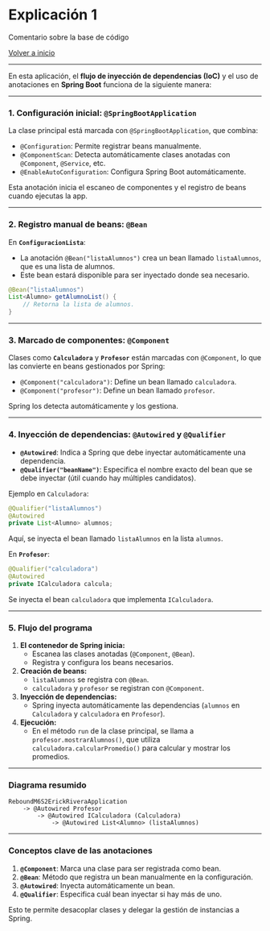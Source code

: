 # Explicación 1

Comentario sobre la base de código

[Volver a inicio](README.md)

---

En esta aplicación, el **flujo de inyección de dependencias (IoC)** y el uso de anotaciones en **Spring Boot** funciona de la siguiente manera:

---

### **1. Configuración inicial: `@SpringBootApplication`**
La clase principal está marcada con `@SpringBootApplication`, que combina:
- `@Configuration`: Permite registrar beans manualmente.
- `@ComponentScan`: Detecta automáticamente clases anotadas con `@Component`, `@Service`, etc.
- `@EnableAutoConfiguration`: Configura Spring Boot automáticamente.

Esta anotación inicia el escaneo de componentes y el registro de beans cuando ejecutas la app.

---

### **2. Registro manual de beans: `@Bean`**
En **`ConfiguracionLista`**:
- La anotación `@Bean("listaAlumnos")` crea un bean llamado `listaAlumnos`, que es una lista de alumnos.
- Este bean estará disponible para ser inyectado donde sea necesario.
```java
@Bean("listaAlumnos")
List<Alumno> getAlumnoList() {
    // Retorna la lista de alumnos.
}
```

---

### **3. Marcado de componentes: `@Component`**
Clases como **`Calculadora`** y **`Profesor`** están marcadas con `@Component`, lo que las convierte en beans gestionados por Spring:
- `@Component("calculadora")`: Define un bean llamado `calculadora`.
- `@Component("profesor")`: Define un bean llamado `profesor`.

Spring los detecta automáticamente y los gestiona.

---

### **4. Inyección de dependencias: `@Autowired` y `@Qualifier`**
- **`@Autowired`**: Indica a Spring que debe inyectar automáticamente una dependencia. 
- **`@Qualifier("beanName")`**: Especifica el nombre exacto del bean que se debe inyectar (útil cuando hay múltiples candidatos).

Ejemplo en `Calculadora`:
```java
@Qualifier("listaAlumnos")
@Autowired
private List<Alumno> alumnos;
```
Aquí, se inyecta el bean llamado `listaAlumnos` en la lista `alumnos`.

En **`Profesor`**:
```java
@Qualifier("calculadora")
@Autowired
private ICalculadora calcula;
```
Se inyecta el bean `calculadora` que implementa `ICalculadora`.

---

### **5. Flujo del programa**
1. **El contenedor de Spring inicia:**
   - Escanea las clases anotadas (`@Component`, `@Bean`).
   - Registra y configura los beans necesarios.
2. **Creación de beans:**
   - `listaAlumnos` se registra con `@Bean`.
   - `calculadora` y `profesor` se registran con `@Component`.
3. **Inyección de dependencias:**
   - Spring inyecta automáticamente las dependencias (`alumnos` en `Calculadora` y `calculadora` en `Profesor`).
4. **Ejecución:**
   - En el método `run` de la clase principal, se llama a `profesor.mostrarAlumnos()`, que utiliza `calculadora.calcularPromedio()` para calcular y mostrar los promedios.

---

### **Diagrama resumido**
```
ReboundM6S2ErickRiveraApplication
    -> @Autowired Profesor
        -> @Autowired ICalculadora (Calculadora)
            -> @Autowired List<Alumno> (listaAlumnos)
```

---

### **Conceptos clave de las anotaciones**
1. **`@Component`**: Marca una clase para ser registrada como bean.
2. **`@Bean`**: Método que registra un bean manualmente en la configuración.
3. **`@Autowired`**: Inyecta automáticamente un bean.
4. **`@Qualifier`**: Especifica cuál bean inyectar si hay más de uno.

Esto te permite desacoplar clases y delegar la gestión de instancias a Spring.